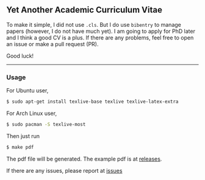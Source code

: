 ## Yet Another Academic Curriculum Vitae

To make it simple, I did not use `.cls`. But I do use `bibentry` to manage papers (however, I do not have much yet). I am going to apply for PhD later and I think a good CV is a plus. If there are any problems, feel free to open an issue or make a pull request (PR).

Good luck!

---

### Usage

For Ubuntu user,

```bash
$ sudo apt-get install texlive-base texlive texlive-latex-extra
```

For Arch Linux user,

```bash
$ sudo pacman -S texlive-most
```

Then just run

```bash
$ make pdf
```

The pdf file will be generated. The example pdf is at [releases](https://github.com/dexhunter/yaacv/releases).

If there are any issues, please report at [issues](https://github.com/dexhunter/yaacv/issues)
